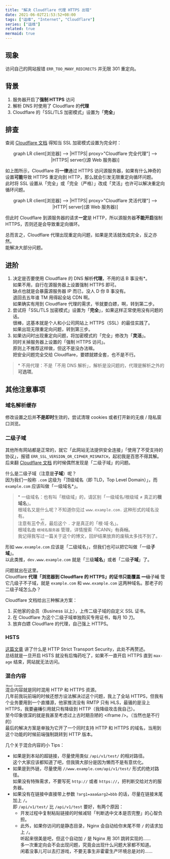 ```yaml
---
title: "解决 Cloudflare 代理 HTTPS 出错"
date: 2021-06-02T21:53:52+08:00
tags: ["运维", "Internet", "Cloudflare"]
series: ["运维"]
related: true
mermaid: true
---
```


## 现象
访问自己的网站报错 `ERR_TOO_MANY_REDIRECTS` 并无限 301 重定向。  

## 背景
1. 服务器开启了**强制 HTTPS** 访问  
2. 解析 DNS 时使用了 Cloudflare 的**代理**  
3. Cloudflare 的「SSL/TLS 加密模式」设置为「**完全**」  

## 排查
查阅 [Cloudflare 文档](https://support.cloudflare.com/hc/zh-cn/articles/115000219871) 得知当 SSL 加密模式设置为完全时：  

<div class="mermaid" align="center">
graph LR
    client[浏览器] --> |HTTPS| proxy>"Cloudflare 完全代理"] --> |HTTPS| server[(源 Web 服务器)]
</div>

如上图所示，Cloudflare 将**一律**通过 HTTPS 访问源服务器，如果有什么神奇的设置**可能**导致 HTTPS 重定向到 HTTP，那么就会引发无限重定向循环问题。  
此时将 SSL 设置从「完全」或「完全（严格）」改成「灵活」也许可以解决重定向循环问题。  

<div class="mermaid" align="center">
graph LR
    client[浏览器] --> |HTTPS| proxy>"Cloudflare 灵活代理"] --> |HTTP| server[(源 Web 服务器)]
</div>

但此时 Cloudflare 到源服务器的请求**一定**是 HTTP，所以源服务器**不能开启**强制 HTTPS，否则还是会导致重定向循环。  

总而言之，Cloudflare 代理出现重定向问题，如果是灵活就改成完全，反之亦然。  
能解决大部分问题。  

## 进阶
1. 决定是否要使用 Cloudflare 的 DNS 解析**代理**，不用的话 B 事没有\*。  
  如果不用，自行在源服务器上设置强制 HTTPS 即可。  
  缺点也就是会暴露源服务器 IP 而已，没人 D 你 B 事没有。  
  退回去五年谁 TM 用得起全站 CDN 啊。  
  如果确实有用到 Cloudflare 代理的需求，爷就要白嫖，啊，转到第二步。  
2. 尝试将「SSL/TLS 加密模式」设置为「**完全**」，如果这样正常使用没有问题的话。  
  很棒，这基本就是个人和小公司网站上 HTTPS（SSL）的最佳实践了。  
  如果出现无限重定向问题，转到第三步。  
3. 如果访问时出现重定向问题，将加密模式的「完全」修改为「**灵活**」。  
  同时关掉服务器上设置的「强制 HTTPS 访问」。  
  原则上不推荐这样做，但这不是没办法嘛。  
  把安全问题完全交给 Cloudflare，要嫖就嫖全套，也不是不行。  

> \* 不用代理：不是「不用 DNS 解析」，解析是没问题的，代理是解析之外的**可选项**。  

## 其他注意事项
### 域名解析缓存
修改设置之后并**不是即时**生效的，尝试清理 cookies 或者打开新的无痕 / 隐私窗口浏览。  

### 二级子域
其他所有网站都是正常的，就它「此网站无法提供安全连接」「使用了不受支持的协议」，报错 `ERR_SSL_VERSION_OR_CIPHER_MISMATCH`，起初我是百思不得其解。  
后来翻 [Cloudflare 文档](https://support.cloudflare.com/hc/zh-cn/articles/200170566#h_55e4d315-c60d-4798-9c4c-c75d9baed1b7) 的时候偶然发现是「二级子域」的问题。  

什么是二级子域（注意是**子域**）呢？  
因为我们一般称 `.com` 这级为「顶级域名（即 TLD，Top Level Domain）」，而 `example.com` 应该叫做「一级域名\*」。  

> \* 一级域名：也有叫「根级域」的，请区别「一级域名/根级域 ≠ 真正的**根域名**」。  
> 根域名又是什么呢？不知道你见过 `www.example.com.` 这种形式的域名没有。  
> 注意有**三个**<ruby><rb>点</rb><rp>（</rp><rt>dot</rt><rp>）</rp></ruby>，最后这个 `.` 才是真正的「根·域·名」。  
> 根域名由 `根域名服务器` 管理，详情搜索「ICANN」~~有真相~~。  
> 我记得我写过一篇关于这个的博文，回炉结果放弃的废稿太多找不到了。  

形如 `www.example.com` 应该是「二级域名」，但我们也可以把它叫做「一级**子域**」。  
以此类推，`dev.www.example.com` 就是「三级**域名**」或者「二级**子域**」了。  

问题就出在这里。  
Cloudflare **代理「浏览器到 Cloudflare 的 HTTPS」的证书只能覆盖** ~~一级子域~~ 管它几级子不子域，就是 `example.com` 和  `www.example.com` 这两种域名。那老子的二级子域怎么办？  

Cloudflare 文档给出三种解决方案：  
1. 买他家的会员（Business 以上），上传二级子域的自定义 SSL 证书。  
2. 在 Cloudflare 为这个二级子域单独购买专用证书，每月 10 刀。  
3. 放弃白嫖 Cloudflare 的代理，自己强上 HTTPS。  

### HSTS
[这篇文章](https://support.cloudflare.com/hc/zh-cn/articles/204183088) 讲了什么是 HTTP Strict Transport Security，此处不再赘述。  
总结就是一旦开启 HSTS 就没有后悔药吃了，如果不一直开启 HTTPS 直到 `max-age` 结束，网站就无法访问。  

### 混合内容
<ruby><rb>混合内容</rb><rp>（</rp><rt>Mixed Content</rt><rp>）</rp></ruby>就是同时混用 HTTP 和 HTTPS 资源。  
几年前我玩前端的时候还想方设法解决过这个问题，我上了全站 HTTPS，但我有个业务要用到一个直播源，他家推流没有 RMTP 只有 HLS，最骚的是没上 HTTPS，我要~~盗播~~引用就只有降级到 HTTP（我降级攻击我自己）。  
至今印象很深的就是我甚至考虑过上古时期丑陋的 \<iframe /\>。（当然也是不行的）  
最后的解决方案是单独为它开了一个同时支持 HTTP 和 HTTPS 的域名，当用到这个功能的时候前端强制跳转到 HTTP 版本。  

几个关于混合内容的小 Tips：  

* 如果是到本站的超链接，尽量使用类似 `/api/v1/test/` 的相对路径。  
  这个大家应该都知道了吧，但我猜大部分是因为懒而不是有意优化。  
* 如果是到外链，尽量使用 `//www.example.com/api/v1/test/` 形式的绝对路径。  
  如果没有特殊需求，不要写死 `http://` 或者 `https://`，把判断交给对方的服务器。  
* 如果没有在链接中直接带上参数 `?arg1=aaa&arg2=bbb` 的话，尽量在链接末尾加上 `/`。  
  即 `/api/v1/test/` 比 `/api/v1/test` 要好，有两个原因：  
  * 开发过程中复制粘贴链接的时候减轻「判断选中文本是否完整」的心智负担。  
  * 此外，如果你访问的是静态目录，Nginx 会自动给你末尾不带 `/` 的请求加上 `/`。  
    听起来很美是吧，但这个自动加 `/` 是 Nginx 用 301 跳转实现的……  
    多一次重定向会不会出现问题，究竟会出现什么问题大家都不知道。  
    闲着没事儿可以去打游戏，不要无事生非霍霍生产环境总是对的……  
